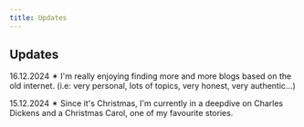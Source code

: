 ```yaml
---
title: Updates
---
```


## Updates

16.12.2024 &sext; I'm really enjoying finding more and more blogs based on the old internet. (i.e: very personal, lots of topics, very honest, very authentic...)

15.12.2024 &sext; Since it's Christmas, I'm currently in a deepdive on Charles Dickens and a Christmas Carol, one of my favourite stories.

